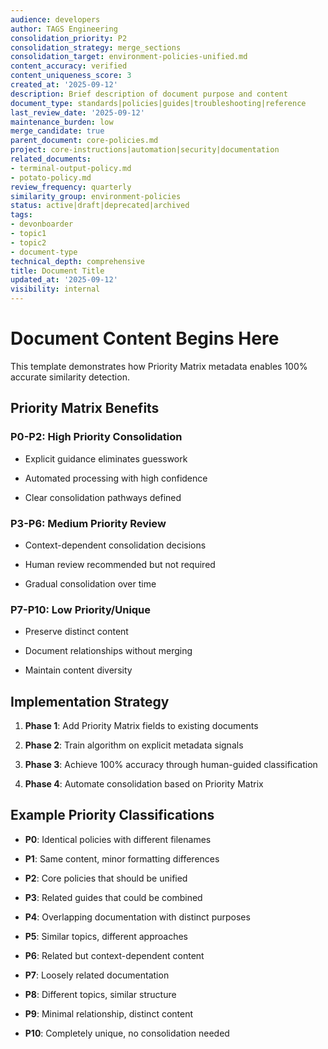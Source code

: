 ```yaml
---
audience: developers
author: TAGS Engineering
consolidation_priority: P2
consolidation_strategy: merge_sections
consolidation_target: environment-policies-unified.md
content_accuracy: verified
content_uniqueness_score: 3
created_at: '2025-09-12'
description: Brief description of document purpose and content
document_type: standards|policies|guides|troubleshooting|reference
last_review_date: '2025-09-12'
maintenance_burden: low
merge_candidate: true
parent_document: core-policies.md
project: core-instructions|automation|security|documentation
related_documents:
- terminal-output-policy.md
- potato-policy.md
review_frequency: quarterly
similarity_group: environment-policies
status: active|draft|deprecated|archived
tags:
- devonboarder
- topic1
- topic2
- document-type
technical_depth: comprehensive
title: Document Title
updated_at: '2025-09-12'
visibility: internal
---
```


# Document Content Begins Here

This template demonstrates how Priority Matrix metadata enables 100% accurate similarity detection.

## Priority Matrix Benefits

### **P0-P2: High Priority Consolidation**

- Explicit guidance eliminates guesswork

- Automated processing with high confidence

- Clear consolidation pathways defined

### **P3-P6: Medium Priority Review**

- Context-dependent consolidation decisions

- Human review recommended but not required

- Gradual consolidation over time

### **P7-P10: Low Priority/Unique**

- Preserve distinct content

- Document relationships without merging

- Maintain content diversity

## Implementation Strategy

1. **Phase 1**: Add Priority Matrix fields to existing documents

2. **Phase 2**: Train algorithm on explicit metadata signals

3. **Phase 3**: Achieve 100% accuracy through human-guided classification

4. **Phase 4**: Automate consolidation based on Priority Matrix

## Example Priority Classifications

- **P0**: Identical policies with different filenames

- **P1**: Same content, minor formatting differences

- **P2**: Core policies that should be unified

- **P3**: Related guides that could be combined

- **P4**: Overlapping documentation with distinct purposes

- **P5**: Similar topics, different approaches

- **P6**: Related but context-dependent content

- **P7**: Loosely related documentation

- **P8**: Different topics, similar structure

- **P9**: Minimal relationship, distinct content

- **P10**: Completely unique, no consolidation needed
